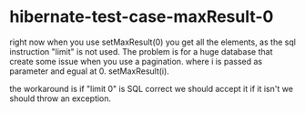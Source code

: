 # hibernate-test-case-maxResult-0


right now when you use setMaxResult(0) you get all the elements, as the sql instruction "limit" is not used.
The problem is for a huge database that create some issue when you use a pagination. where i is passed as parameter and egual at 0.
setMaxResult(i).

the workaround is if "limit 0" is SQL correct we should accept it 
if it isn't we should throw an exception.
